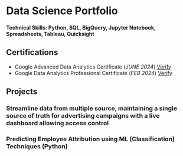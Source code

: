  # Data Science Portfolio

#### Technical Skills: Python, SQL, BigQuery, Jupyter Notebook, Spreadsheets, Tableau, Quicksight

## Certifications
- Google Advanced Data Analytics Certificate (_JUNE 2024_) [Verify](https://www.credly.com/go/ap4cC9Cc)
- Google Data Analytics Professional Certificate (_FEB 2024_) [Verify](https://www.credly.com/go/fBAcULUW)


## Projects
### Streamline data from multiple source, maintaining a single source of truth for advertising campaigns with a live dashboard allowing access control
### Predicting Employee Attribution using ML (Classification) Techniques (Python)
